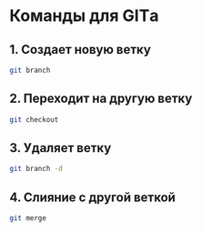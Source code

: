 # Команды для GITа

## 1. Создает новую ветку

```sh
git branch
```

## 2. Переходит на другую ветку

```sh
git checkout
```

## 3. Удаляет ветку

```sh
git branch -d 
```

## 4. Слияние с другой веткой

```sh
git merge
```